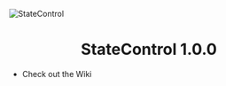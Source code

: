 
![StateControl](https://user-images.githubusercontent.com/67430834/215278664-e899e11b-82a5-4132-a3ba-c658c369324c.png)

<h1 align="center">StateControl 1.0.0</h1>

- Check out the Wiki
